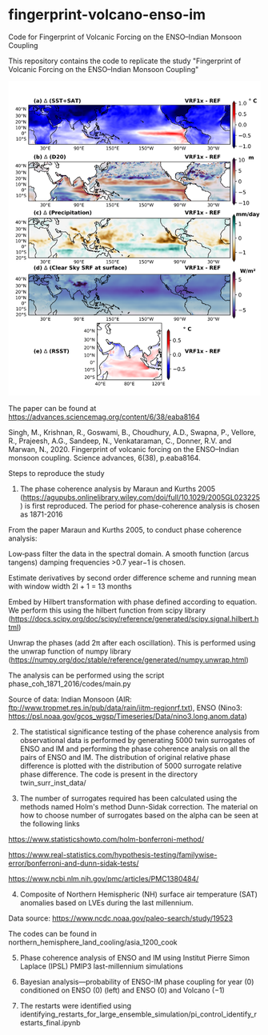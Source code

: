 # fingerprint-volcano-enso-im
Code for Fingerprint of Volcanic Forcing on the ENSO–Indian Monsoon Coupling

This repository contains the code to replicate the study "Fingerprint of Volcanic Forcing on the ENSO–Indian Monsoon Coupling"

![alt text](https://github.com/manmeet3591/fingerprint-volcano-enso-im/blob/master/figures/fig1/output/fig6_review.png?raw=true)

The paper can be found at https://advances.sciencemag.org/content/6/38/eaba8164

Singh, M., Krishnan, R., Goswami, B., Choudhury, A.D., Swapna, P., Vellore, R., Prajeesh, A.G., Sandeep, N., Venkataraman, C., Donner, R.V. and Marwan, N., 2020. Fingerprint of volcanic forcing on the ENSO–Indian monsoon coupling. Science advances, 6(38), p.eaba8164.

Steps to reproduce the study

1. The phase coherence analysis by Maraun and Kurths 2005 (https://agupubs.onlinelibrary.wiley.com/doi/full/10.1029/2005GL023225) is first reproduced. The period for phase-coherence analysis is chosen as 1871-2016

From the paper Maraun and Kurths 2005, to conduct phase coherence analysis:

Low‐pass filter the data in the spectral domain. A smooth function (arcus tangens) damping frequencies >0.7 year−1 is chosen.

Estimate derivatives by second order difference scheme and running mean with window width 2l + 1 = 13 months

Embed by Hilbert transformation with phase defined according to equation. We perform this using the hilbert function from scipy library (https://docs.scipy.org/doc/scipy/reference/generated/scipy.signal.hilbert.html)

Unwrap the phases (add 2π after each oscillation). This is performed using the unwrap function of numpy library (https://numpy.org/doc/stable/reference/generated/numpy.unwrap.html)

The analysis can be performed using the script phase_coh_1871_2016/codes/main.py

Source of data: Indian Monsoon (AIR: ftp://www.tropmet.res.in/pub/data/rain/iitm-regionrf.txt), ENSO (Nino3: https://psl.noaa.gov/gcos_wgsp/Timeseries/Data/nino3.long.anom.data)

2. The statistical significance testing of the phase coherence analysis from observational data is performed by generating 5000 twin surrogates of ENSO and
IM and performing the phase coherence analysis on all the pairs of ENSO and IM. The distribution of original relative phase difference is plotted with the 
distribution of 5000 surrogate relative phase difference. The code is present in the directory twin_surr_inst_data/

3. The number of surrogates required has been calculated using the methods named Holm's method Dunn-Sidak correction. The material on how to choose number of surrogates 
based on the alpha can be seen at the following links

https://www.statisticshowto.com/holm-bonferroni-method/

https://www.real-statistics.com/hypothesis-testing/familywise-error/bonferroni-and-dunn-sidak-tests/

https://www.ncbi.nlm.nih.gov/pmc/articles/PMC1380484/

4. Composite of Northern Hemispheric (NH) surface air temperature (SAT) anomalies based on LVEs during the last millennium.

Data source: https://www.ncdc.noaa.gov/paleo-search/study/19523

The codes can be found in northern_hemisphere_land_cooling/asia_1200_cook

5. Phase coherence analysis of ENSO and IM using Institut Pierre Simon Laplace (IPSL) PMIP3 last-millennium simulations 

6. Bayesian analysis—probability of ENSO-IM phase coupling for year (0) conditioned on ENSO (0) (left) and ENSO (0) and Volcano (−1)

7. The restarts were identified using identifying_restarts_for_large_ensemble_simulation/pi_control_identify_restarts_final.ipynb

